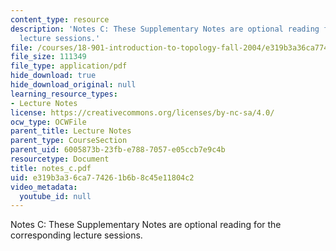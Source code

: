 ```yaml
---
content_type: resource
description: 'Notes C: These Supplementary Notes are optional reading for the corresponding
  lecture sessions.'
file: /courses/18-901-introduction-to-topology-fall-2004/e319b3a36ca774261b6b8c45e11804c2_notes_c.pdf
file_size: 111349
file_type: application/pdf
hide_download: true
hide_download_original: null
learning_resource_types:
- Lecture Notes
license: https://creativecommons.org/licenses/by-nc-sa/4.0/
ocw_type: OCWFile
parent_title: Lecture Notes
parent_type: CourseSection
parent_uid: 6005873b-23fb-e788-7057-e05ccb7e9c4b
resourcetype: Document
title: notes_c.pdf
uid: e319b3a3-6ca7-7426-1b6b-8c45e11804c2
video_metadata:
  youtube_id: null
---
```

Notes C: These Supplementary Notes are optional reading for the corresponding lecture sessions.